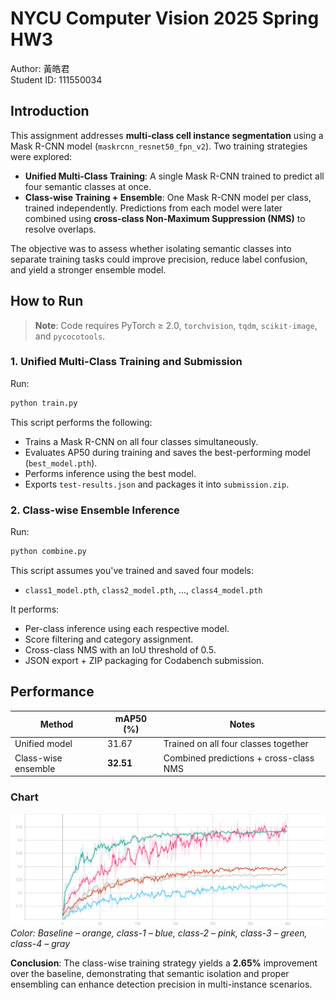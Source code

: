 # NYCU Computer Vision 2025 Spring HW3

Author: 黃皓君  
Student ID: 111550034

## Introduction

This assignment addresses **multi-class cell instance segmentation** using a Mask R-CNN model (`maskrcnn_resnet50_fpn_v2`). Two training strategies were explored:

- **Unified Multi-Class Training**: A single Mask R-CNN trained to predict all four semantic classes at once.
- **Class-wise Training + Ensemble**: One Mask R-CNN model per class, trained independently. Predictions from each model were later combined using **cross-class Non-Maximum Suppression (NMS)** to resolve overlaps.

The objective was to assess whether isolating semantic classes into separate training tasks could improve precision, reduce label confusion, and yield a stronger ensemble model.

## How to Run

> **Note**: Code requires PyTorch ≥ 2.0, `torchvision`, `tqdm`, `scikit-image`, and `pycocotools`.

### 1. Unified Multi-Class Training and Submission

Run:
```bash
python train.py
```

This script performs the following:
- Trains a Mask R-CNN on all four classes simultaneously.
- Evaluates AP50 during training and saves the best-performing model (`best_model.pth`).
- Performs inference using the best model.
- Exports `test-results.json` and packages it into `submission.zip`.

### 2. Class-wise Ensemble Inference

Run:
```bash
python combine.py
```

This script assumes you've trained and saved four models:
- `class1_model.pth`, `class2_model.pth`, ..., `class4_model.pth`

It performs:
- Per-class inference using each respective model.
- Score filtering and category assignment.
- Cross-class NMS with an IoU threshold of 0.5.
- JSON export + ZIP packaging for Codabench submission.

## Performance

| Method              | mAP50 (%) | Notes                                 |
|---------------------|-----------|----------------------------------------|
| Unified model       | 31.67     | Trained on all four classes together   |
| Class-wise ensemble | **32.51**     | Combined predictions + cross-class NMS |

### Chart
![plot](./docs/plot.svg)  
*Color: Baseline – orange, class-1 – blue, class-2 – pink, class-3 – green, class-4 – gray*

**Conclusion**: The class-wise training strategy yields a **2.65%** improvement over the baseline, demonstrating that semantic isolation and proper ensembling can enhance detection precision in multi-instance scenarios.
